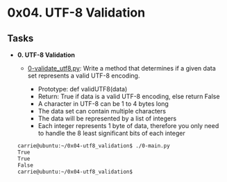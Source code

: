 # 0x04. UTF-8 Validation

## Tasks

- **0. UTF-8 Validation**
  - [0-validate_utf8.py](./0-validate_utf8.py): Write a method that determines if a given data set represents a valid UTF-8 encoding.
  &NewLine;

    - Prototype: def validUTF8(data)
    - Return: True if data is a valid UTF-8 encoding, else return False
    - A character in UTF-8 can be 1 to 4 bytes long
    - The data set can contain multiple characters
    - The data will be represented by a list of integers
    - Each integer represents 1 byte of data, therefore you only need to handle the 8 least significant bits of each integer

  ```bash
  carrie@ubuntu:~/0x04-utf8_validation$ ./0-main.py
  True
  True
  False
  carrie@ubuntu:~/0x04-utf8_validation$
  ```
